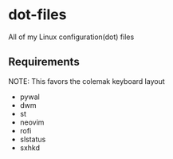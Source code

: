 # dot-files
All of my Linux configuration(dot) files

## Requirements
NOTE: This favors the colemak keyboard layout

- pywal
- dwm
- st
- neovim
- rofi
- slstatus
- sxhkd
